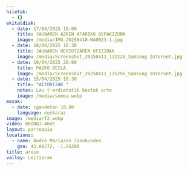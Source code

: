 ```yaml
---
hiletak:
  - {}
ekitaldiak:
  - date: 17/04/2025 18:00
    title: JAUNAREN AZKEN AFARIKO OSPAKIZUNA
    image: /media/IMG-20250410-WA0023-1.jpg
  - date: 18/04/2025 16:30
    title: JAUNAREN HERIOTZAREN OFIZIOAK
    image: /media/Screenshot_20250411_132224_Samsung Internet.jpg
  - date: 19/04/2025 20:00
    title: PAZKO BEILA
    image: /media/Screenshot_20250411_135255_Samsung Internet.jpg
  - date: 15/04/2025 16:30
    title: "AITORTZAK "
    notes: Lau t'erdietatik bostak arte
    image: /media/semea.webp
mezak:
  - date: igandetan 10.00
    language: euskaraz
image: /media/f2.webp
video: 6RONQJ-46eE
layout: parroquia
locations:
  - name: Andre Mariaren Jasokundea
    geo: 43.08272, -1.95200
title: areso
valley: Leitzaran
---
```

